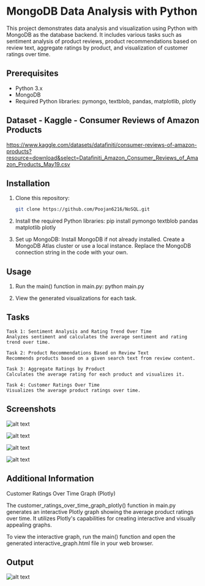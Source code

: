 # MongoDB Data Analysis with Python

This project demonstrates data analysis and visualization using Python with MongoDB as the database backend. It includes various tasks such as sentiment analysis of product reviews, product recommendations based on review text, aggregate ratings by product, and visualization of customer ratings over time.

## Prerequisites

- Python 3.x
- MongoDB
- Required Python libraries: pymongo, textblob, pandas, matplotlib, plotly

## Dataset - Kaggle - Consumer Reviews of Amazon Products

https://www.kaggle.com/datasets/datafiniti/consumer-reviews-of-amazon-products?resource=download&select=Datafiniti_Amazon_Consumer_Reviews_of_Amazon_Products_May19.csv

## Installation

1. Clone this repository:
   ```bash
   git clone https://github.com/Poojan6216/NoSQL.git

2. Install the required Python libraries:
    pip install pymongo textblob pandas matplotlib plotly

3. Set up MongoDB:
    Install MongoDB if not already installed.
    Create a MongoDB Atlas cluster or use a local instance.
    Replace the MongoDB connection string in the code with your own.

## Usage
1. Run the main() function in main.py:
    python main.py

2. View the generated visualizations for each task.

## Tasks
    Task 1: Sentiment Analysis and Rating Trend Over Time
    Analyzes sentiment and calculates the average sentiment and rating trend over time.

    Task 2: Product Recommendations Based on Review Text
    Recommends products based on a given search text from review content.

    Task 3: Aggregate Ratings by Product
    Calculates the average rating for each product and visualizes it.

    Task 4: Customer Ratings Over Time
    Visualizes the average product ratings over time.


## Screenshots
![alt text](Figure_1.png) 

![alt text](Figure_2.png) 

![alt text](Figure_3.png) 

![alt text](Figure_4.png)


## Additional Information

Customer Ratings Over Time Graph (Plotly)

The customer_ratings_over_time_graph_plotly() function in main.py generates an interactive Plotly graph showing the average product ratings over time. It utilizes Plotly's capabilities for creating interactive and visually appealing graphs.

To view the interactive graph, run the main() function and open the generated interactive_graph.html file in your web browser.

## Output

![alt text](Figure_5.png)